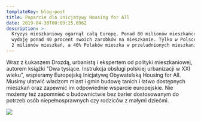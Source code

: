 ```yaml
---
templateKey: blog-post
title: Poparcie dla inicjatywy Housing for All
date: 2019-04-30T00:09:25.696Z
description: >-
  Kryzys mieszkaniowy ogarnął całą Europę. Ponad 80 milionów mieszkańców UE
  wydaję ponad 40 procent swoich zarobków na mieszkanie. Tylko w Polsce brakuje
  2 milionów mieszkań, a 40% Polaków mieszka w przeludnionych mieszkaniach.
---
```

Wraz z Łukaszem Drozdą, urbanistą i ekspertem od polityki mieszkaniowej, autorem książki "Dwa tysiące. Instrukcja obsługi polskiej urbanizacji w XXI wieku", wspieramy Europejską Inicjatywę Obywatelską Housing for All. Musimy ułatwić władzom miast i gmin budowę tanich i łatwo dostępnych mieszkań oraz zapewnić im odpowiednie wsparcie europejskie. Nie możemy też zapomnieć o budownictwie bez barier dostosowanym do potrzeb osób niepełnosprawnych czy rodziców z małymi dziećmi. 

![](/img/hfa.jpg)
